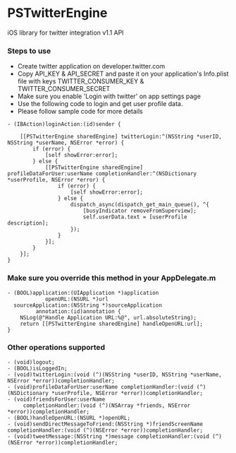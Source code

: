 PSTwitterEngine
===============

iOS library for twitter integration v1.1 API
### Steps to use
* Create twitter application on developer.twitter.com
* Copy API_KEY & API_SECRET and paste it on your application's Info.plist file with keys TWITTER_CONSUMER_KEY & TWITTER_CONSUMER_SECRET
* Make sure you enable 'Login with twitter' on app settings page
* Use the following code to login and get user profile data.
* Please follow sample code for more details

```
- (IBAction)loginAction:(id)sender {
    
    [[PSTwitterEngine sharedEngine] twitterLogin:^(NSString *userID, NSString *userName, NSError *error) {
        if (error) {
            [self showError:error];
        } else {
            [[PSTwitterEngine sharedEngine] profileDataForUser:userName completionHandler:^(NSDictionary *userProfile, NSError *error) {
                if (error) {
                    [self showError:error];
                } else {
                    dispatch_async(dispatch_get_main_queue(), ^{
                        [busyIndicator removeFromSuperview];
                        self.userData.text = [userProfile description];
                    });
                }
            }];
        }
    }];
}
```

### Make sure you override this method in your AppDelegate.m
```
- (BOOL)application:(UIApplication *)application
            openURL:(NSURL *)url
  sourceApplication:(NSString *)sourceApplication
         annotation:(id)annotation {
    NSLog(@"Handle Application URL:%@", url.absoluteString);
    return [[PSTwitterEngine sharedEngine] handleOpenURL:url];
}
```

### Other operations supported
```
- (void)logout;
- (BOOL)isLoggedIn;
- (void)twitterLogin:(void (^)(NSString *userID, NSString *userName, NSError *error))completionHandler;
- (void)profileDataForUser:userName completionHandler:(void (^)(NSDictionary *userProfile, NSError *error))completionHandler;
- (void)friendsForUser:userName
     completionHandler:(void (^)(NSArray *friends, NSError *error))completionHandler;
- (BOOL)handleOpenURL:(NSURL *)openURL;
- (void)sendDirectMessageToFriend:(NSString *)friendScreenName completionHandler:(void (^)(NSError *error))completionHandler;
- (void)tweetMessage:(NSString *)message completionHandler:(void (^)(NSError *error))completionHandler;
```
